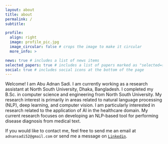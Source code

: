 ```yaml
---
layout: about
title: about
permalink: /
subtitle: 

profile:
  align: right
  image: profile_pic.jpg
  image_circular: false # crops the image to make it circular
  more_info: >

news: true # includes a list of news items
selected_papers: true # includes a list of papers marked as "selected={true}"
social: true # includes social icons at the bottom of the page
---
```


Welcome! I am Abu Adnan Sadi. I am currently working as a research assistant at North South University, Dhaka, Bangladesh. I completed my B.Sc. in computer science and engineering from North South University. My research interest is primarily in areas related to natural language processing (NLP), deep learning, and computer vision. I am particularly interested in research related to the application of AI in the healthcare domain. My current research focuses on developing an NLP-based tool for performing disease diagnosis from medical text.

If you would like to contact me, feel free to send me an email at `adnansadi52@gmail.com` or send me a message on [`Linkedin`](https://www.linkedin.com/in/abu-adnan-sadi-1a40a4200/).


